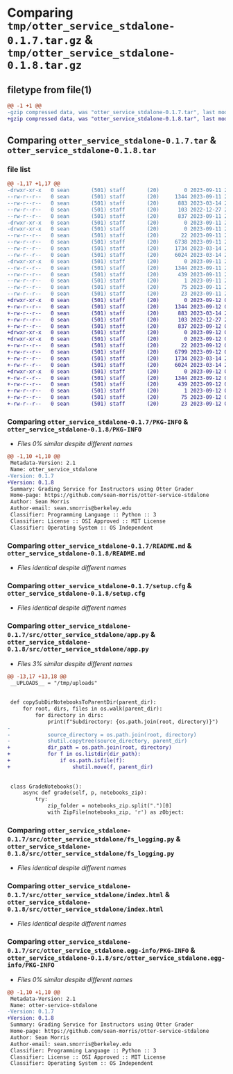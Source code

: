 # Comparing `tmp/otter_service_stdalone-0.1.7.tar.gz` & `tmp/otter_service_stdalone-0.1.8.tar.gz`

## filetype from file(1)

```diff
@@ -1 +1 @@
-gzip compressed data, was "otter_service_stdalone-0.1.7.tar", last modified: Mon Sep 11 23:49:39 2023, max compression
+gzip compressed data, was "otter_service_stdalone-0.1.8.tar", last modified: Tue Sep 12 01:51:36 2023, max compression
```

## Comparing `otter_service_stdalone-0.1.7.tar` & `otter_service_stdalone-0.1.8.tar`

### file list

```diff
@@ -1,17 +1,17 @@
-drwxr-xr-x   0 sean       (501) staff       (20)        0 2023-09-11 23:49:39.840190 otter_service_stdalone-0.1.7/
--rw-r--r--   0 sean       (501) staff       (20)     1344 2023-09-11 23:49:39.840059 otter_service_stdalone-0.1.7/PKG-INFO
--rw-r--r--   0 sean       (501) staff       (20)      883 2023-03-14 21:34:27.000000 otter_service_stdalone-0.1.7/README.md
--rw-r--r--   0 sean       (501) staff       (20)      103 2022-12-27 21:45:58.000000 otter_service_stdalone-0.1.7/pyproject.toml
--rw-r--r--   0 sean       (501) staff       (20)      837 2023-09-11 23:49:39.840962 otter_service_stdalone-0.1.7/setup.cfg
-drwxr-xr-x   0 sean       (501) staff       (20)        0 2023-09-11 23:49:39.833882 otter_service_stdalone-0.1.7/src/
-drwxr-xr-x   0 sean       (501) staff       (20)        0 2023-09-11 23:49:39.837006 otter_service_stdalone-0.1.7/src/otter_service_stdalone/
--rw-r--r--   0 sean       (501) staff       (20)       22 2023-09-11 23:49:21.000000 otter_service_stdalone-0.1.7/src/otter_service_stdalone/__init__.py
--rw-r--r--   0 sean       (501) staff       (20)     6738 2023-09-11 23:46:28.000000 otter_service_stdalone-0.1.7/src/otter_service_stdalone/app.py
--rw-r--r--   0 sean       (501) staff       (20)     1734 2023-03-14 21:34:27.000000 otter_service_stdalone-0.1.7/src/otter_service_stdalone/fs_logging.py
--rw-r--r--   0 sean       (501) staff       (20)     6024 2023-03-14 21:34:27.000000 otter_service_stdalone-0.1.7/src/otter_service_stdalone/index.html
-drwxr-xr-x   0 sean       (501) staff       (20)        0 2023-09-11 23:49:39.839610 otter_service_stdalone-0.1.7/src/otter_service_stdalone.egg-info/
--rw-r--r--   0 sean       (501) staff       (20)     1344 2023-09-11 23:49:39.000000 otter_service_stdalone-0.1.7/src/otter_service_stdalone.egg-info/PKG-INFO
--rw-r--r--   0 sean       (501) staff       (20)      439 2023-09-11 23:49:39.000000 otter_service_stdalone-0.1.7/src/otter_service_stdalone.egg-info/SOURCES.txt
--rw-r--r--   0 sean       (501) staff       (20)        1 2023-09-11 23:49:39.000000 otter_service_stdalone-0.1.7/src/otter_service_stdalone.egg-info/dependency_links.txt
--rw-r--r--   0 sean       (501) staff       (20)       75 2023-09-11 23:49:39.000000 otter_service_stdalone-0.1.7/src/otter_service_stdalone.egg-info/entry_points.txt
--rw-r--r--   0 sean       (501) staff       (20)       23 2023-09-11 23:49:39.000000 otter_service_stdalone-0.1.7/src/otter_service_stdalone.egg-info/top_level.txt
+drwxr-xr-x   0 sean       (501) staff       (20)        0 2023-09-12 01:51:36.110725 otter_service_stdalone-0.1.8/
+-rw-r--r--   0 sean       (501) staff       (20)     1344 2023-09-12 01:51:36.110598 otter_service_stdalone-0.1.8/PKG-INFO
+-rw-r--r--   0 sean       (501) staff       (20)      883 2023-03-14 21:34:27.000000 otter_service_stdalone-0.1.8/README.md
+-rw-r--r--   0 sean       (501) staff       (20)      103 2022-12-27 21:45:58.000000 otter_service_stdalone-0.1.8/pyproject.toml
+-rw-r--r--   0 sean       (501) staff       (20)      837 2023-09-12 01:51:36.111582 otter_service_stdalone-0.1.8/setup.cfg
+drwxr-xr-x   0 sean       (501) staff       (20)        0 2023-09-12 01:51:36.104804 otter_service_stdalone-0.1.8/src/
+drwxr-xr-x   0 sean       (501) staff       (20)        0 2023-09-12 01:51:36.107974 otter_service_stdalone-0.1.8/src/otter_service_stdalone/
+-rw-r--r--   0 sean       (501) staff       (20)       22 2023-09-12 01:51:25.000000 otter_service_stdalone-0.1.8/src/otter_service_stdalone/__init__.py
+-rw-r--r--   0 sean       (501) staff       (20)     6799 2023-09-12 01:51:05.000000 otter_service_stdalone-0.1.8/src/otter_service_stdalone/app.py
+-rw-r--r--   0 sean       (501) staff       (20)     1734 2023-03-14 21:34:27.000000 otter_service_stdalone-0.1.8/src/otter_service_stdalone/fs_logging.py
+-rw-r--r--   0 sean       (501) staff       (20)     6024 2023-03-14 21:34:27.000000 otter_service_stdalone-0.1.8/src/otter_service_stdalone/index.html
+drwxr-xr-x   0 sean       (501) staff       (20)        0 2023-09-12 01:51:36.110022 otter_service_stdalone-0.1.8/src/otter_service_stdalone.egg-info/
+-rw-r--r--   0 sean       (501) staff       (20)     1344 2023-09-12 01:51:36.000000 otter_service_stdalone-0.1.8/src/otter_service_stdalone.egg-info/PKG-INFO
+-rw-r--r--   0 sean       (501) staff       (20)      439 2023-09-12 01:51:36.000000 otter_service_stdalone-0.1.8/src/otter_service_stdalone.egg-info/SOURCES.txt
+-rw-r--r--   0 sean       (501) staff       (20)        1 2023-09-12 01:51:36.000000 otter_service_stdalone-0.1.8/src/otter_service_stdalone.egg-info/dependency_links.txt
+-rw-r--r--   0 sean       (501) staff       (20)       75 2023-09-12 01:51:36.000000 otter_service_stdalone-0.1.8/src/otter_service_stdalone.egg-info/entry_points.txt
+-rw-r--r--   0 sean       (501) staff       (20)       23 2023-09-12 01:51:36.000000 otter_service_stdalone-0.1.8/src/otter_service_stdalone.egg-info/top_level.txt
```

### Comparing `otter_service_stdalone-0.1.7/PKG-INFO` & `otter_service_stdalone-0.1.8/PKG-INFO`

 * *Files 0% similar despite different names*

```diff
@@ -1,10 +1,10 @@
 Metadata-Version: 2.1
 Name: otter_service_stdalone
-Version: 0.1.7
+Version: 0.1.8
 Summary: Grading Service for Instructors using Otter Grader
 Home-page: https://github.com/sean-morris/otter-service-stdalone
 Author: Sean Morris
 Author-email: sean.smorris@berkeley.edu
 Classifier: Programming Language :: Python :: 3
 Classifier: License :: OSI Approved :: MIT License
 Classifier: Operating System :: OS Independent
```

### Comparing `otter_service_stdalone-0.1.7/README.md` & `otter_service_stdalone-0.1.8/README.md`

 * *Files identical despite different names*

### Comparing `otter_service_stdalone-0.1.7/setup.cfg` & `otter_service_stdalone-0.1.8/setup.cfg`

 * *Files identical despite different names*

### Comparing `otter_service_stdalone-0.1.7/src/otter_service_stdalone/app.py` & `otter_service_stdalone-0.1.8/src/otter_service_stdalone/app.py`

 * *Files 3% similar despite different names*

```diff
@@ -13,17 +13,18 @@
 __UPLOADS__ = "/tmp/uploads"
 
 
 def copySubDirNotebooksToParentDir(parent_dir):
     for root, dirs, files in os.walk(parent_dir):
         for directory in dirs:
             print(f"Subdirectory: {os.path.join(root, directory)}")
-
-            source_directory = os.path.join(root, directory)
-            shutil.copytree(source_directory, parent_dir)
+            dir_path = os.path.join(root, directory)
+            for f in os.listdir(dir_path):
+                if os.path.isfile(f):
+                    shutil.move(f, parent_dir)
 
 
 class GradeNotebooks():
     async def grade(self, p, notebooks_zip):
         try:
             zip_folder = notebooks_zip.split(".")[0]
             with ZipFile(notebooks_zip, 'r') as zObject:
```

### Comparing `otter_service_stdalone-0.1.7/src/otter_service_stdalone/fs_logging.py` & `otter_service_stdalone-0.1.8/src/otter_service_stdalone/fs_logging.py`

 * *Files identical despite different names*

### Comparing `otter_service_stdalone-0.1.7/src/otter_service_stdalone/index.html` & `otter_service_stdalone-0.1.8/src/otter_service_stdalone/index.html`

 * *Files identical despite different names*

### Comparing `otter_service_stdalone-0.1.7/src/otter_service_stdalone.egg-info/PKG-INFO` & `otter_service_stdalone-0.1.8/src/otter_service_stdalone.egg-info/PKG-INFO`

 * *Files 0% similar despite different names*

```diff
@@ -1,10 +1,10 @@
 Metadata-Version: 2.1
 Name: otter-service-stdalone
-Version: 0.1.7
+Version: 0.1.8
 Summary: Grading Service for Instructors using Otter Grader
 Home-page: https://github.com/sean-morris/otter-service-stdalone
 Author: Sean Morris
 Author-email: sean.smorris@berkeley.edu
 Classifier: Programming Language :: Python :: 3
 Classifier: License :: OSI Approved :: MIT License
 Classifier: Operating System :: OS Independent
```

